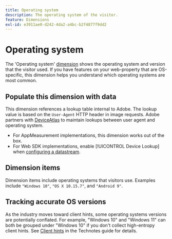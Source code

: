 ```yaml
---
title: Operating system
description: The operating system of the visitor.
feature: Dimensions
exl-id: e3911ae0-d242-4da2-a4bc-b2f4877f9dd2
---
```

# Operating system

The 'Operating system' [dimension](overview.md) shows the operating system and version that the visitor used. If you have features on your web-property that are OS-specific, this dimension helps you understand which operating systems are most common.

## Populate this dimension with data

This dimension references a lookup table internal to Adobe. The lookup value is based on the `User-Agent` HTTP header in image requests. Adobe partners with [DeviceAtlas](https://deviceatlas.com/) to maintain lookups between user agent and operating system.

* For AppMeasurement implementations, this dimension works out of the box.
* For Web SDK implementations, enable [!UICONTROL Device Lookup] when [configuring a datastream](https://experienceleague.adobe.com/docs/experience-platform/datastreams/configure.html).

## Dimension items

Dimension items include operating systems that visitors use. Examples include `"Windows 10"`, `"OS X 10.15.7"`, and `"Android 9"`.

## Tracking accurate OS versions

As the industry moves toward client hints, some operating systems versions are potentially conflated. For example, "Windows 10" and "Windows 11" can both be grouped under "Windows 10" if you don't collect high-entropy client hints. See [Client hints](/help/technotes/client-hints.md) in the Technotes guide for details.
